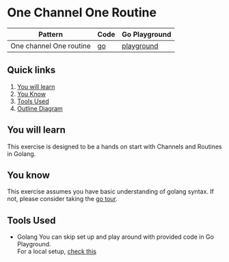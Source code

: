# One Channel One Routine

| Pattern | Code | Go Playground       |
|---------------------------|----------------------------------------|---------------------|
| One channel One routine   |[go](./main.go)                         | [playground](https://go.dev/play/p/nRYYACFo4br) |

## Quick links
1. [You will learn](#you-will-learn)
2. [You Know](#you-know)
3. [Tools Used](#tools-used)
4. [Outline Diagram](#outline-diagram)


## You will learn
This exercise is designed to be a hands on start with Channels and Routines in Golang.  

## You know
This exercise assumes you have basic understanding of golang syntax.
If not, please consider taking the [go tour](https://go.dev/tour/welcome/1).

## Tools Used
- Golang
You can skip set up and play around with provided code in Go Playground.  
For a local setup, [check this](https://go.dev/doc/install)

